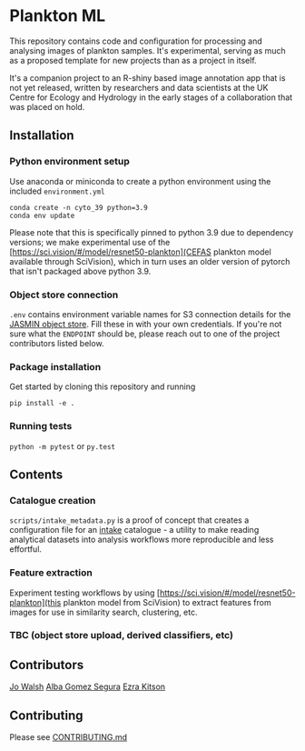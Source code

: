 # Plankton ML

This repository contains code and configuration for processing and analysing images of plankton samples. It's experimental, serving as much as a proposed template for new projects than as a project in itself.

It's a companion project to an R-shiny based image annotation app that is not yet released, written by researchers and data scientists at the UK Centre for Ecology and Hydrology in the early stages of a collaboration that was placed on hold.

## Installation

### Python environment setup

Use anaconda or miniconda to create a python environment using the included `environment.yml`

```
conda create -n cyto_39 python=3.9
conda env update
```

Please note that this is specifically pinned to python 3.9 due to dependency versions; we make experimental use of the [https://sci.vision/#/model/resnet50-plankton](CEFAS plankton model available through SciVision), which in turn uses an older version of pytorch that isn't packaged above python 3.9.

### Object store connection

`.env` contains environment variable names for S3 connection details for the [JASMIN object store](https://github.com/NERC-CEH/object_store_tutorial/). Fill these in with your own credentials. If you're not sure what the `ENDPOINT` should be, please reach out to one of the project contributors listed below. 


### Package installation

Get started by cloning this repository and running

`pip install -e .`

### Running tests

`python -m pytest` or `py.test`

## Contents

### Catalogue creation

`scripts/intake_metadata.py` is a proof of concept that creates a configuration file for an [intake](https://intake.readthedocs.io/en/latest/) catalogue - a utility to make reading analytical datasets into analysis workflows more reproducible and less effortful.

### Feature extraction

Experiment testing workflows by using [https://sci.vision/#/model/resnet50-plankton](this plankton model from SciVision) to extract features from images for use in similarity search, clustering, etc. 

### TBC (object store upload, derived classifiers, etc)


## Contributors

[Jo Walsh](https://github.com/metazool/)
[Alba Gomez Segura](https://github.com/albags)
[Ezra Kitson](http://github.com/Kzra)

## Contributing

Please see [CONTRIBUTING.md](CONTRIBUTING.md)


